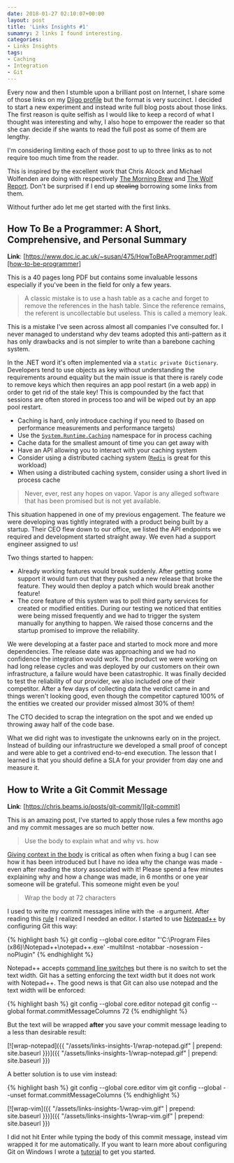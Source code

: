 ```yaml
---
date: 2018-01-27 02:10:07+00:00
layout: post
title: 'Links Insights #1'
sumamry: 2 links I found interesting.
categories:
- Links Insights
tags:
- Caching
- Integration
- Git
---
```


Every now and then I stumble upon a brilliant post on Internet, I share some of those links on my [Diigo profile][diigo-profile] but the format is very succinct. I decided to start a new experiment and instead write full blog posts about those links. The first reason is quite selfish as I would like to keep a record of what I thought was interesting and why, I also hope to empower the reader so that she can decide if she wants to read the full post as some of them are lengthy.

I'm considering limiting each of those post to up to three links as to not require too much time from the reader.

This is inspired by the excellent work that Chris Alcock and Michael Wolfenden are doing with respectively [The Morning Brew][morning-brew] and [The Wolf Report][wolf-report]. Don't be surprised if I end up ~~stealing~~ borrowing some links from them.

Without further ado let me get started with the first links.<!--more-->

## How To Be a Programmer: A Short, Comprehensive, and Personal Summary

**Link**: [https://www.doc.ic.ac.uk/~susan/475/HowToBeAProgrammer.pdf][how-to-be-programmer]

This is a 40 pages long PDF but contains some invaluable lessons especially if you've been in the field for only a few years.

> A classic mistake is to use a hash table as a cache and forget to remove the references in the hash table. Since the reference remains, the referent is uncollectable but useless. This is called a memory leak.

This is a mistake I've seen across almost all companies I've consulted for. I never managed to understand why dev teams adopted this anti-pattern as it has only drawbacks and is not simpler to write than a barebone caching system.

In the .NET word it's often implemented via a `static private Dictionary`. Developers tend to use objects as key without understanding the requirements around equality but the main issue is that there is rarely code to remove keys which then requires an app pool restart (in a web app) in order to get rid of the stale key! This is compounded by the fact that sessions are often stored in process too and will be wiped out by an app pool restart.

- Caching is hard, only introduce caching if you need to (based on performance measurements and performance targets)
- Use the [`System.Runtime.Caching`][system-runtime-caching] namespace for in process caching
- Cache data for the smallest amount of time you can get away with
- Have an API allowing you to interact with your caching system
- Consider using a distributed caching system ([`Redis`][redis] is great for this workload)
- When using a distributed caching system, consider using a short lived in process cache

> Never, ever, rest any hopes on vapor. Vapor is any alleged software that has been promised but is not yet available.

This situation happened in one of my previous engagement. The feature we were developing was tightly integrated with a product being built by a startup. Their CEO flew down to our office, we listed the API endpoints we required and development started straight away. We even had a support engineer assigned to us!

Two things started to happen:

- Already working features would break suddenly. After getting some support it would turn out that they pushed a new release that broke the feature. They would then deploy a patch which would break another feature!
- The core feature of this system was to poll third party services for created or modified entities. During our testing we noticed that entities were being missed frequently and we had to trigger the system manually for anything to happen. We raised those concerns and the startup promised to improve the reliability.

We were developing at a faster pace and started to mock more and more dependencies. The release date was approaching and we had no confidence the integration would work. The product we were working on had long release cycles and was deployed by our customers on their own infrastructure, a failure would have been catastrophic. It was finally decided to test the reliability of our provider, we also included one of their competitor. After a few days of collecting data the verdict came in and things weren't looking good, even though the competitor captured 100% of the entities we created our provider missed almost 30% of them!

The CTO decided to scrap the integration on the spot and we ended up throwing away half of the code base.

What we did right was to investigate the unknowns early on in the project. Instead of building our infrastructure we developed a small proof of concept and were able to get a contrived end-to-end execution. The lesson that I learned is that you should define a SLA for your provider from day one and measure it.

## How to Write a Git Commit Message

**Link**: [https://chris.beams.io/posts/git-commit/][git-commit]

This is an amazing post, I've started to apply those rules a few months ago and my commit messages are so much better now.

> Use the body to explain what and why vs. how

[Giving context in the body][why-not-how] is critical as often when fixing a bug I can see how it has been introduced but I have no idea why the change was made - even after reading the story associated with it! Please spend a few minutes explaining why and how a change was made, in 6 months or one year someone will be grateful. This someone might even be you!

> Wrap the body at 72 characters

I used to write my commit messages inline with the `-m` argument. After reading this [rule][wrap] I realized I needed an editor. I started to use [Notepad++][notepadpp] by configuring Git this way:

{% highlight bash %}
git config --global core.editor "'C:\Program Files (x86)\Notepad++\notepad++.exe' -multiInst -notabbar -nosession -noPlugin"
{% endhighlight %}

Notepad++ accepts [command line switches][command-line-switches] but there is no switch to set the text width. Git has a setting enforcing the text width but it does not work with Notepad++. The good news is that Git can also use notepad and the text width will be enforced:

{% highlight bash %}
git config --global core.editor notepad
git config --global format.commitMessageColumns 72
{% endhighlight %}

But the text will be wrapped **after** you save your commit message leading to a less than desirable result:

[![wrap-notepad]({{ "/assets/links-insights-1/wrap-notepad.gif" | prepend: site.baseurl }})]({{ "/assets/links-insights-1/wrap-notepad.gif" | prepend: site.baseurl }})

A better solution is to use vim instead:

{% highlight bash %}
git config --global core.editor vim
git config --global --unset format.commitMessageColumns
{% endhighlight %}

[![wrap-vim]({{ "/assets/links-insights-1/wrap-vim.gif" | prepend: site.baseurl }})]({{ "/assets/links-insights-1/wrap-vim.gif" | prepend: site.baseurl }})

I did not hit Enter while typing the body of this commit message, instead vim wrapped it for me automatically. If you want to learn more about configuring Git on Windows I wrote a [tutorial][git-tutorial] to get you started.

[diigo-profile]: https://www.diigo.com/user/gabrielweyer
[morning-brew]: http://blog.cwa.me.uk/
[wolf-report]: https://michael-wolfenden.github.io/
[how-to-be-programmer]: https://www.doc.ic.ac.uk/~susan/475/HowToBeAProgrammer.pdf
[system-runtime-caching]: https://docs.microsoft.com/en-us/dotnet/framework/performance/caching-in-net-framework-applications
[redis]: https://redis.io/
[git-commit]: https://chris.beams.io/posts/git-commit/
[why-not-how]: https://chris.beams.io/posts/git-commit/#why-not-how
[wrap]: https://chris.beams.io/posts/git-commit/#wrap-72
[notepadpp]: https://notepad-plus-plus.org/
[command-line-switches]: https://docs.notepad-plus-plus.org/index.php/Command_Line_Switches
[git-tutorial]: https://github.com/gabrielweyer/nuggets/blob/master/git/git.md
